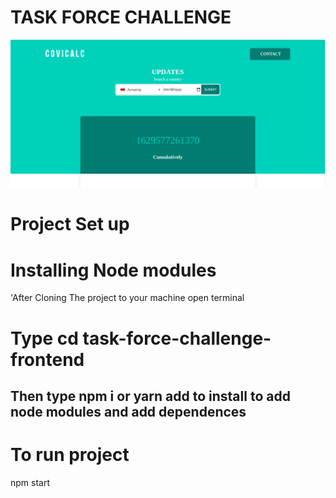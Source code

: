 # TASK FORCE CHALLENGE
![COVICALIC](https://github.com/Jeanndo/Taskforce-Challenge/blob/main/src/Assets/COVCALIC.png)

# Project Set up
# Installing Node modules 

'After Cloning The project to your machine open terminal

# Type cd task-force-challenge-frontend

## Then type npm i or yarn add to install to add node modules and add dependences
 
# To run project 
   npm start

